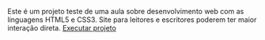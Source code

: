 Este é um projeto teste de uma aula sobre desenvolvimento web com as linguagens HTML5 e CSS3.
Site para leitores e escritores poderem ter maior interação direta.
<a href="https://jeffersonlacerda-dev.github.io/projeto-aline/index.html"  target="_blank"> Executar projeto </a>